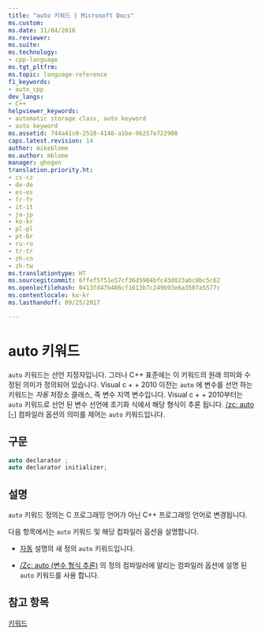 ```yaml
---
title: "auto 키워드 | Microsoft Docs"
ms.custom: 
ms.date: 11/04/2016
ms.reviewer: 
ms.suite: 
ms.technology:
- cpp-language
ms.tgt_pltfrm: 
ms.topic: language-reference
f1_keywords:
- auto_cpp
dev_langs:
- C++
helpviewer_keywords:
- automatic storage class, auto keyword
- auto keyword
ms.assetid: 744a41c0-2510-4140-a1be-96257e722908
caps.latest.revision: 14
author: mikeblome
ms.author: mblome
manager: ghogen
translation.priority.ht:
- cs-cz
- de-de
- es-es
- fr-fr
- it-it
- ja-jp
- ko-kr
- pl-pl
- pt-br
- ru-ru
- tr-tr
- zh-cn
- zh-tw
ms.translationtype: HT
ms.sourcegitcommit: 6ffef5f51e57cf36d5984bfc43d023abc8bc5c62
ms.openlocfilehash: 0413fd47b486cf1613b7c249b93e6a3507a5577c
ms.contentlocale: ko-kr
ms.lasthandoff: 09/25/2017

---
```

# <a name="auto-keyword"></a>auto 키워드
`auto` 키워드는 선언 지정자입니다. 그러나 C++ 표준에는 이 키워드의 원래 의미와 수정된 의미가 정의되어 있습니다. Visual c + + 2010 이전는 `auto` 에 변수를 선언 하는 키워드는 *자동* 저장소 클래스, 즉 변수 지역 변수입니다. Visual c + + 2010부터는 `auto` 키워드로 선언 된 변수 선언에 초기화 식에서 해당 형식이 추론 됩니다. [/zc: auto &#91;-&#93;](../build/reference/zc-auto-deduce-variable-type.md) 컴파일러 옵션의 의미를 제어는 `auto` 키워드입니다.  
  
## <a name="syntax"></a>구문  
  
```cpp  
auto declarator ;  
auto declarator initializer;  
```  
  
## <a name="remarks"></a>설명  
 `auto` 키워드 정의는 C 프로그래밍 언어가 아닌 C++ 프로그래밍 언어로 변경됩니다.  
  
 다음 항목에서는 `auto` 키워드 및 해당 컴파일러 옵션을 설명합니다.  
  
-   [자동](../cpp/auto-cpp.md) 설명의 새 정의 `auto` 키워드입니다.  
  
  
-   [/Zc: auto (변수 형식 추론)](../build/reference/zc-auto-deduce-variable-type.md) 의 정의 컴파일러에 알리는 컴파일러 옵션에 설명 된 `auto` 키워드를 사용 합니다.  
  
## <a name="see-also"></a>참고 항목  
 [키워드](../cpp/keywords-cpp.md)
